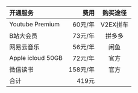 
| 开通服务              |     费用 |  购买途径  |
|:------------------|-------:|:------:|
| Youtube Premium   |  60元/年 | V2EX拼车 |
| B站大会员             |  73元/年 |  拼多多   |
| 网易云音乐             |  56元/年 |   闲鱼   |
| Apple icloud 50GB |  72元/年 |    官方   |
| 微信读书              | 158元/年 |   官方   |
| 合计                |   419元 |      |
